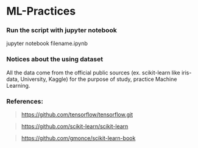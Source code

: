 # ML-Practices

### Run the script with jupyter notebook
jupyter notebook filename.ipynb


### Notices about the using dataset 
All the data come from the official public sources (ex. scikit-learn like iris-data, University, Kaggle) for the purpose of study, practice Machine Learning.


### References:
> https://github.com/tensorflow/tensorflow.git

> https://github.com/scikit-learn/scikit-learn

> https://github.com/gmonce/scikit-learn-book


